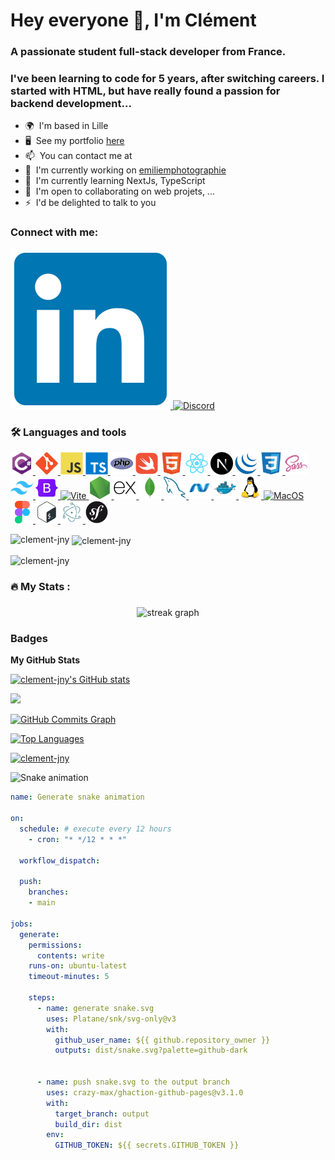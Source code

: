 # Hey everyone 👋, I'm Clément

### A passionate student full-stack developer from France.

### I've been learning to code for 5 years, after switching careers. I started with HTML, but have really found a passion for backend development...

* 🌍  I'm based in Lille
* 🖥️  See my portfolio [here](http://clement-jny.github.io/)
* 📫  You can contact me at [](mailto:)
* 🚀  I'm currently working on [emiliemphotographie](https://github.com/clement-jny/emiliemphotographie)
* 🧠  I'm currently learning NextJs, TypeScript
* 🤝  I'm open to collaborating on web projets, ...
* ⚡   I'd be delighted to talk to you

### Connect with me:

<p align="left">
<a href="https://www.linkedin.com/in/clement-jaunay" target="_blank" rel="noreferrer">
<img src="https://raw.githubusercontent.com/devicons/devicon/master/icons/linkedin/linkedin-original.svg" />
</a>

<a href="https://discord.com/users/WlinT3rn_" target="_blank" rel="noreferrer">
<img src="https://raw.githubusercontent.com/danielcranney/readme-generator/main/public/icons/socials/discord.svg"
width="36" height="36" alt="Discord" />
</a>
</p>

### 🛠 Languages and tools

<p align="left">
<a href="https://docs.microsoft.com/en-us/dotnet/csharp/" target="_blank" rel="noreferrer">
<img src="https://raw.githubusercontent.com/devicons/devicon/master/icons/csharp/csharp-original.svg" width="36"
height="36" alt="C#" />
</a>

<a href="https://git-scm.com/" target="_blank" rel="noreferrer">
<img src="https://raw.githubusercontent.com/devicons/devicon/master/icons/git/git-original.svg" width="36"
height="36" alt="Git" />
</a>

<a href="https://developer.mozilla.org/en-US/docs/Web/JavaScript" target="_blank" rel="noreferrer">
<img src="https://raw.githubusercontent.com/devicons/devicon/master/icons/javascript/javascript-original.svg"
width="36" height="36" alt="JavaScript" />
</a>

<a href="https://www.typescriptlang.org/" target="_blank" rel="noreferrer">
<img src="https://raw.githubusercontent.com/devicons/devicon/master/icons/typescript/typescript-original.svg"
width="36" height="36" alt="TypeScript" />
</a>

<a href="https://www.php.net/" target="_blank" rel="noreferrer">
<img src="https://raw.githubusercontent.com/devicons/devicon/master/icons/php/php-original.svg" width="36"
height="36" alt="PHP" />
</a>

<a href="https://developer.apple.com/swift/" target="_blank" rel="noreferrer">
<img src="https://raw.githubusercontent.com/devicons/devicon/master/icons/swift/swift-original.svg" width="36"
height="36" alt="Swift" />
</a>

<a href="https://developer.mozilla.org/en-US/docs/Glossary/HTML5" target="_blank" rel="noreferrer">
<img src="https://raw.githubusercontent.com/devicons/devicon/master/icons/html5/html5-original.svg" width="36"
height="36" alt="HTML5" />
</a>

<a href="https://reactjs.org/" target="_blank" rel="noreferrer">
<img src="https://raw.githubusercontent.com/devicons/devicon/master/icons/react/react-original.svg" width="36"
height="36" alt="React" />
</a>

<a href="https://nextjs.org/docs" target="_blank" rel="noreferrer">
<img src="https://raw.githubusercontent.com/devicons/devicon/master/icons/nextjs/nextjs-original.svg" width="36"
height="36" alt="NextJs" />
</a>

<a href="https://jquery.com/" target="_blank" rel="noreferrer">
<img src="https://raw.githubusercontent.com/devicons/devicon/master/icons/jquery/jquery-original.svg" width="36"
height="36" alt="JQuery" />
</a>

<a href="hhttps://developer.mozilla.org/en-US/docs/Glossary/CSS" target="_blank" rel="noreferrer">
<img src="https://raw.githubusercontent.com/devicons/devicon/master/icons/css3/css3-original.svg" width="36"
height="36" alt="CSS3" />
</a>

<a href="https://sass-lang.com/" target="_blank" rel="noreferrer">
<img src="https://raw.githubusercontent.com/devicons/devicon/master/icons/sass/sass-original.svg" width="36"
height="36" alt="Sass" />
</a>

<a href="https://tailwindcss.com/" target="_blank" rel="noreferrer">
<img src="https://raw.githubusercontent.com/devicons/devicon/master/icons/tailwindcss/tailwindcss-plain.svg"
width="36" height="36" alt="TailwindCSS" />
</a>

<a href="https://getbootstrap.com/" target="_blank" rel="noreferrer">
<img src="https://raw.githubusercontent.com/devicons/devicon/master/icons/bootstrap/bootstrap-original.svg"
width="36" height="36" alt="Bootstrap" />
</a>

<a href="https://vitejs.dev/" target="_blank" rel="noreferrer">
<img src="https://raw.githubusercontent.com/danielcranney/readme-generator/main/public/icons/skills/vite-colored.svg"
width="36" height="36" alt="Vite" />
</a>

<a href="https://nodejs.org/en/" target="_blank" rel="noreferrer">
<img src="https://raw.githubusercontent.com/devicons/devicon/master/icons/nodejs/nodejs-original.svg" width="36"
height="36" alt="NodeJS" />
</a>

<a href="https://expressjs.com/" target="_blank" rel="noreferrer">
<img src="https://raw.githubusercontent.com/devicons/devicon/master/icons/express/express-original.svg"
width="36" height="36" alt="Express" />
</a>

<a href="https://www.mongodb.com/" target="_blank" rel="noreferrer">
<img src="https://raw.githubusercontent.com/devicons/devicon/master/icons/mongodb/mongodb-original.svg"
width="36" height="36" alt="MongoDB" />
</a>

<a href="https://www.mysql.com/" target="_blank" rel="noreferrer">
<img src="https://raw.githubusercontent.com/devicons/devicon/master/icons/mysql/mysql-original.svg" width="36"
height="36" alt="MySQL" />
</a>

<a href="https://dotnet.microsoft.com/en-us/" target="_blank" rel="noreferrer">
<img src="https://raw.githubusercontent.com/devicons/devicon/master/icons/dot-net/dot-net-original.svg"
width="36" height="36" alt=".NET" />
</a>

<a href="https://www.docker.com/" target="_blank" rel="noreferrer">
<img src="https://raw.githubusercontent.com/devicons/devicon/master/icons/docker/docker-original.svg" width="36"
height="36" alt="Docker" />
</a>

<a href="https://www.linux.org" target="_blank" rel="noreferrer">
<img src="https://raw.githubusercontent.com/devicons/devicon/master/icons/linux/linux-original.svg" width="36"
height="36" alt="Linux" />
</a>

<a href="https://apple.com" target="_blank" rel="noreferrer">
<img src="https://raw.githubusercontent.com/danielcranney/readme-generator/main/public/icons/skills/macos-colored.svg"
width="36" height="36" alt="MacOS" />
</a>

<a href="https://www.figma.com/" target="_blank" rel="noreferrer">
<img src="https://raw.githubusercontent.com/devicons/devicon/master/icons/figma/figma-original.svg" width="36"
height="36" alt="Figma" />
</a>

<a href="https://www.gnu.org/software/bash/" target="_blank" rel="noreferrer">
<img src="https://raw.githubusercontent.com/devicons/devicon/master/icons/bash/bash-original.svg" width="36"
height="36" alt="Bash" />
</a>

<a href="https://www.electronjs.org" target="_blank" rel="noreferrer">
<img src="https://raw.githubusercontent.com/devicons/devicon/master/icons/electron/electron-original.svg"
width="36" height="36" alt="Bash" />
</a>

<a href="https://symfony.com" target="_blank" rel="noreferrer">
<img src="https://raw.githubusercontent.com/devicons/devicon/master/icons/symfony/symfony-original.svg"
width="36" height="36" alt="Symfony" />
</a>
</p>











<p><img align="left" src="https://github-readme-stats.vercel.app/api/top-langs?username=clement-jny&show_icons=true&locale=en&layout=compact" alt="clement-jny" /></p>

<p>&nbsp;<img align="center" src="https://github-readme-stats.vercel.app/api?username=clement-jny&show_icons=true&locale=en" alt="clement-jny" /></p>

<p><img align="center" src="https://github-readme-streak-stats.herokuapp.com/?user=clement-jny&" alt="clement-jny" /></p>








###

<h3 align="left">🔥 My Stats :</h3>

###

<div align="center">
	<img src="https://streak-stats.demolab.com?user=maurodesouza&locale=en&mode=daily&theme=dark&hide_border=false&border_radius=5&order=3" height="220" alt="streak graph"  />
</div>






### Badges

<b>My GitHub Stats</b>

<a href="http://www.github.com/clement-jny"><img src="https://github-readme-stats.vercel.app/api?username=clement-jny&show_icons=true&hide=&count_private=true&title_color=0891b2&text_color=ffffff&icon_color=0891b2&bg_color=1c1917&hide_border=true&show_icons=true" alt="clement-jny's GitHub stats" /></a>

<a href="http://www.github.com/clement-jny"><img src="https://github-readme-streak-stats.herokuapp.com/?user=clement-jny&stroke=ffffff&background=1c1917&ring=0891b2&fire=0891b2&currStreakNum=ffffff&currStreakLabel=0891b2&sideNums=ffffff&sideLabels=ffffff&dates=ffffff&hide_border=true" /></a>

<a href="http://www.github.com/clement-jny"><img src="https://github-readme-activity-graph.cyclic.app/graph?username=clement-jny&bg_color=1c1917&color=ffffff&line=0891b2&point=ffffff&area_color=1c1917&area=true&hide_border=true&custom_title=GitHub%20Commits%20Graph" alt="GitHub Commits Graph" /></a>

<a href="https://github.com/clement-jny" align="left"><img src="https://github-readme-stats.vercel.app/api/top-langs/?username=clement-jny&langs_count=10&title_color=0891b2&text_color=ffffff&icon_color=0891b2&bg_color=1c1917&hide_border=true&locale=en&custom_title=Top%20%Languages" alt="Top Languages" /></a>



<p align="left"> <a href="https://github.com/ryo-ma/github-profile-trophy"><img src="https://github-profile-trophy.vercel.app/?username=clement-jny" alt="clement-jny" /></a> </p>


<img src="https://raw.githubusercontent.com/clement-jny/clement-jny/output/snake.svg" alt="Snake animation" />

``` yml
name: Generate snake animation

on:
  schedule: # execute every 12 hours
    - cron: "* */12 * * *"

  workflow_dispatch:

  push:
    branches:
    - main

jobs:
  generate:
    permissions:
      contents: write
    runs-on: ubuntu-latest
    timeout-minutes: 5

    steps:
      - name: generate snake.svg
        uses: Platane/snk/svg-only@v3
        with:
          github_user_name: ${{ github.repository_owner }}
          outputs: dist/snake.svg?palette=github-dark


      - name: push snake.svg to the output branch
        uses: crazy-max/ghaction-github-pages@v3.1.0
        with:
          target_branch: output
          build_dir: dist
        env:
          GITHUB_TOKEN: ${{ secrets.GITHUB_TOKEN }}
```
